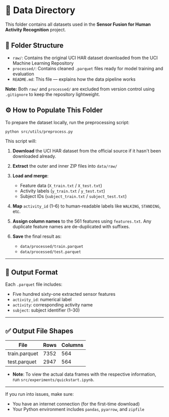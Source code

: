 # 📁 Data Directory

This folder contains all datasets used in the **Sensor Fusion for Human Activity Recognition** project.

## 📂 Folder Structure

* `raw/`: Contains the original UCI HAR dataset downloaded from the UCI Machine Learning Repository
* `processed/`: Contains cleaned `.parquet` files ready for model training and evaluation
* `README.md`: This file — explains how the data pipeline works

**Note:** Both `raw/` and `processed/` are excluded from version control using `.gitignore` to keep the repository lightweight.

## ⚙️ How to Populate This Folder

To prepare the dataset locally, run the preprocessing script:

```bash
python src/utils/preprocess.py
```

This script will:

1. **Download** the UCI HAR dataset from the official source if it hasn't been downloaded already.
2. **Extract** the outer and inner ZIP files into `data/raw/`
3. **Load and merge**:

   * Feature data (`X_train.txt` / `X_test.txt`)
   * Activity labels (`y_train.txt` / `y_test.txt`)
   * Subject IDs (`subject_train.txt` / `subject_test.txt`)
4. **Map** `activity_id` (1–6) to human-readable labels like `WALKING`, `STANDING`, etc.
5. **Assign column names** to the 561 features using `features.txt`. Any duplicate feature names are de-duplicated with suffixes.
6. **Save** the final result as:

   * `data/processed/train.parquet`
   * `data/processed/test.parquet`

---

## 📝 Output Format

Each `.parquet` file includes:

* Five hundred sixty-one extracted sensor features
* `activity_id`: numerical label
* `activity`: corresponding activity name
* `subject`: subject identifier (1–30)

---

## ✅ Output File Shapes

| File          | Rows | Columns |
|---------------|------|---------|
| train.parquet | 7352 | 564     |
| test.parquet  | 2947 | 564     |


- **Note**: To view the actual data frames with the respective information, run `src/experiments/quickstart.ipynb`.
---

If you run into issues, make sure:

* You have an internet connection (for the first-time download)
* Your Python environment includes `pandas`, `pyarrow`, and `zipfile`
